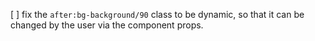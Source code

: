 [ ] fix the `after:bg-background/90` class to be dynamic, so that it can be changed by the user via the component props.
